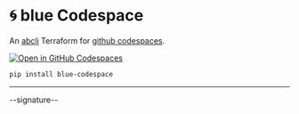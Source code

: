 # 🌀 blue Codespace

An [abcli](https://github.com/kamangir/awesome-bash-cli) Terraform for [github codespaces](https://github.com/features/codespaces).

[![Open in GitHub Codespaces](https://github.com/codespaces/badge.svg)](https://codespaces.new/kamangir/blue-codespace?quickstart=1)


```bash
pip install blue-codespace
```

---

--signature--